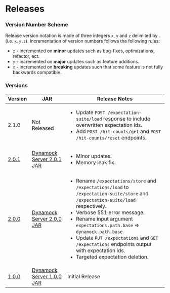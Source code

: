 # Releases

### Version Number Scheme
Release version notation is made of three integers `x`, `y` and `z` delimited by `.` (i.e. `x.y.z`). Incrementation of version numbers follows the following rules:
- `z` - incremented on **minor** updates such as bug-fixes, optimizations, refactor, ect.
- `y` - incremented on **major** updates such as feature additions.
- `x` - incremented on **breaking** updates such that some feature is not fully backwards compatible.

### Versions

|Version|JAR|Release Notes|
|---|---|---|
|2.1.0|Not Released|<ul><li>Update `POST /expectation-suite/load` response to include overwritten expectation ids.</li><li>Add `POST /hit-counts/get` and `POST /hit-counts/reset` endpoints.</li></ul> |
|[2.0.1](https://github.com/dzegel/DynamockServer/tree/Version_2.0.1)|[Dynamock Server 2.0.1 JAR](DynamockServer-2.0.1.jar)|<ul><li>Minor updates.</li><li>Memory leak fix.</li></ul>|
|[2.0.0](https://github.com/dzegel/DynamockServer/tree/Version_2.0.0)|[Dynamock Server 2.0.0 JAR](DynamockServer-2.0.0.jar)|<ul><li>Rename `/expectations/store` and `/expectations/load` to `/expectation-suite/store` and `/expectation-suite/load` respectively.</li><li>Verbose 551 error message.</li><li>Rename input argument `expectations.path.base` => `dynamock.path.base`.</li><li>Update `PUT /expectations` and `GET /expectations` endpoints output with expectation ids.</li><li>Targeted expectation deletion.</li></ul>|
|[1.0.0](https://github.com/dzegel/DynamockServer/tree/Version_1.0.0)|[Dynamock Server 1.0.0 JAR](DynamockServer-1.0.0.jar)|Initial Release|
